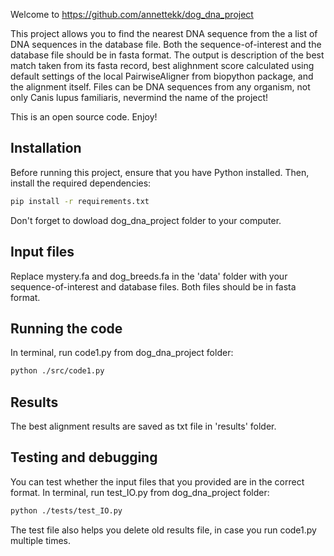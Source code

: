 Welcome to https://github.com/annettekk/dog_dna_project

This project allows you to find the nearest DNA sequence from the a list of DNA sequences in the database file.
Both the sequence-of-interest and the database file should be in fasta format.
The output is description of the best match taken from its fasta record, best alighnment score calculated using default settings of the local PairwiseAligner from biopython package, and the alignment itself.
Files can be DNA sequences from any organism, not only Canis lupus familiaris, nevermind the name of the project!

This is an open source code. Enjoy!

## Installation

Before running this project, ensure that you have Python installed. Then, install the required dependencies:

```sh
pip install -r requirements.txt

```
Don't forget to dowload dog_dna_project folder to your computer.

## Input files

Replace mystery.fa and dog_breeds.fa in the 'data' folder with your sequence-of-interest and database files.
Both files should be in fasta format.

## Running the code

In terminal, run code1.py from dog_dna_project folder:

```sh
python ./src/code1.py

```

## Results

The best alignment results are saved as txt file in 'results' folder.

## Testing and debugging

You can test whether the input files that you provided are in the correct format.
In terminal, run test_IO.py from dog_dna_project folder:

```sh
python ./tests/test_IO.py

```
The test file also helps you delete old results file, in case you run code1.py multiple times.
